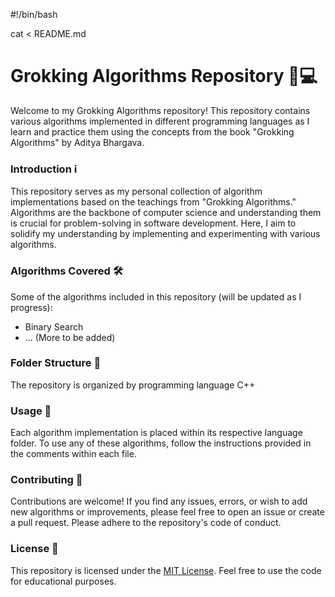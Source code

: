 #!/bin/bash

cat <<EOF > README.md
# Grokking Algorithms Repository 🧠💻

Welcome to my Grokking Algorithms repository! This repository contains various algorithms implemented in different programming languages as I learn and practice them using the concepts from the book "Grokking Algorithms" by Aditya Bhargava.


### Introduction ℹ️

This repository serves as my personal collection of algorithm implementations based on the teachings from "Grokking Algorithms." Algorithms are the backbone of computer science and understanding them is crucial for problem-solving in software development. Here, I aim to solidify my understanding by implementing and experimenting with various algorithms.

### Algorithms Covered 🛠️

Some of the algorithms included in this repository (will be updated as I progress):

- Binary Search
- ... (More to be added)

### Folder Structure 📂

The repository is organized by programming language C++


### Usage 🚀

Each algorithm implementation is placed within its respective language folder. To use any of these algorithms, follow the instructions provided in the comments within each file.

### Contributing 🤝

Contributions are welcome! If you find any issues, errors, or wish to add new algorithms or improvements, please feel free to open an issue or create a pull request. Please adhere to the repository's code of conduct.

### License 📝

This repository is licensed under the [MIT License](LICENSE). Feel free to use the code for educational purposes.


